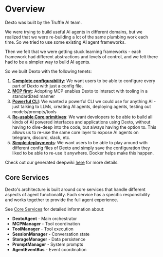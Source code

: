 # Overview

Dexto was built by the Truffle AI team.

We were trying to build useful AI agents in different domains, but we realized that we were re-building a lot of the same plumbing work each time. So we tried to use some existing AI agent frameworks.

Then we felt that we were getting stuck learning frameworks - each framework had different abstractions and levels of control, and we felt there had to be a simpler way to build AI agents.

So we built Dexto with the following tenets:
1. <ins>**Complete configurability**</ins>: We want users to be able to configure every part of Dexto with just a config file.
2. <ins>**MCP first**</ins>: Adopting MCP enables Dexto to interact with tooling in a standardized manner
3. <ins>**Powerful CLI**</ins>: We wanted a powerful CLI we could use for anything AI - just talking to LLMs, creating AI agents, deploying agents, testing out models/prompts/tools
4. <ins>**Re-usable Core primitives**</ins>: We want developers to be able to build all kinds of AI powered interfaces and applications using Dexto, without having to dive-deep into the code, but always having the option to. This allows us to re-use the same core layer to expose AI agents on telegram, discord, slack, etc.
5. <ins>**Simple deployments**</ins>: We want users to be able to play around with different config files of Dexto and simply save the configuration they liked to be able to re-use it anywhere. Docker helps make this happen.


Check out our generated deepwiki [here](https://deepwiki.truffle.ai/dexto) for more details.

## Core Services

Dexto's architecture is built around core services that handle different aspects of agent functionality. Each service has a specific responsibility and works together to provide the full agent experience.

See [Core Services](./services) for detailed information about:
- **DextoAgent** - Main orchestrator 
- **MCPManager** - Tool coordination
- **ToolManager** - Tool execution
- **SessionManager** - Conversation state
- **StorageManager** - Data persistence
- **PromptManager** - System prompts
- **AgentEventBus** - Event coordination